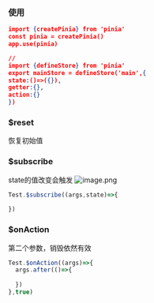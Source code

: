### 使用
```json
import {createPinia} from 'pinia'
const pinia = createPinia()
app.use(pinia)

// 
import {defineStore} from 'pinia'
export mainStore = defineStore('main',{
state:()=>({}),
getter:{},
action:{}
})
```
### $reset
恢复初始值

### $subscribe
state的值改变会触发
![image.png](https://cdn.nlark.com/yuque/0/2022/png/28823371/1657040840197-5af4caf2-37d2-4d71-b73c-c2a725ba95f3.png#clientId=u1fe5b543-0966-4&from=paste&height=182&id=u338d0e74&originHeight=228&originWidth=430&originalType=binary&ratio=1&rotation=0&showTitle=false&size=72551&status=done&style=none&taskId=u95e1417f-58ee-4267-9b90-453641ee6d8&title=&width=344)
```typescript
Test.$subscribe((args,state)=>{
  
})
```
### $onAction
第二个参数，销毁依然有效
```typescript
Test.$onAction((args)=>{
  args.after(()=>{
  
  })
},true)
```
